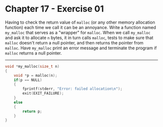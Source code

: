 # Chapter 17 - Exercise 01

Having to check the return value of `malloc` (or any other memory allocation
function) each time we call it can be an annoyance.  Write a function named
`my_malloc` that serves as a "wrapper" for `malloc`.  When we call `my_malloc`
and ask it to allocate `n` bytes, it in turn calls `malloc`, tests to make sure
that `malloc` doesn't return a null pointer, and then returns the pointer from
`malloc`.  Have `my_malloc` print an error message and terminate the program if
`malloc` returns a null pointer.  


---

```C
void *my_malloc(size_t n)
{
    void *p = malloc(n);
    if(p == NULL)
    {
        fprintf(stderr, "Error: failed allocation\n");
        exit(EXIT_FAILURE);
    }
    else
    {
        return p;
    }
}
```
